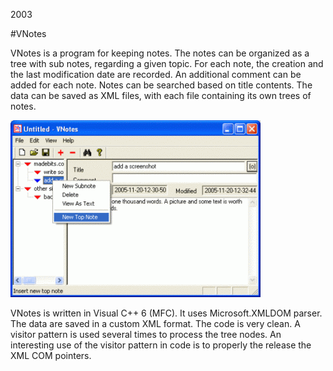 2003

#VNotes

<!--- tags: cpp mfc -->

VNotes is a program for keeping notes. The notes can be organized as a tree with sub notes, regarding a given topic. For each note, the creation and the last modification date are recorded. An additional comment can be added for each note. Notes can be searched based on title contents. The data can be saved as XML files, with each file containing its own trees of notes.

![VNotes](r/cpp-mfc-vnotes/vnotes.gif)

VNotes is written in Visual C++ 6 (MFC). It uses Microsoft.XMLDOM parser. The data are saved in a custom XML format. The code is very clean. A visitor pattern is used several times to process the tree nodes. An interesting use of the visitor pattern in code is to properly the release the XML COM pointers.